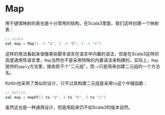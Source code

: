 # Map

用于键值映射的表也是十分常用的结构，在Scala3里面，我们这样创建一个映射表：

```scala
// scala
val map = Map(1 -> "a", 2 -> "b", 3 -> "c")
```

这样的用法看起来很像某些脚本语言在语言中内置的语法，但是在Scala3这样的高度通用性语言里，`Map`当然也不是采用特殊的内置语法来构建的，实际上，`Map`提供的`apply`方法里，接收若干个“二元组”，而`->`只是用来创建二元组的一个方法名。

Kotlin也采用了类似的设计，只不过其构建二元组是采用`to`这个中缀函数：

```kotlin
// kotlin
val map = mapOf(1 to "a", 2 to "b", 3 to "c")
```

虽然这也是一种通用设计，但是用起来仍不如Scala3的版本自然。